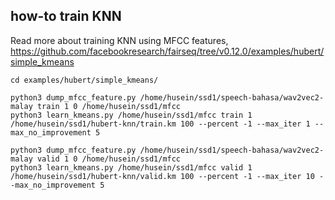 ## how-to train KNN

Read more about training KNN using MFCC features, https://github.com/facebookresearch/fairseq/tree/v0.12.0/examples/hubert/simple_kmeans

```
cd examples/hubert/simple_kmeans/

python3 dump_mfcc_feature.py /home/husein/ssd1/speech-bahasa/wav2vec2-malay train 1 0 /home/husein/ssd1/mfcc
python3 learn_kmeans.py /home/husein/ssd1/mfcc train 1 /home/husein/ssd1/hubert-knn/train.km 100 --percent -1 --max_iter 1 --max_no_improvement 5

python3 dump_mfcc_feature.py /home/husein/ssd1/speech-bahasa/wav2vec2-malay valid 1 0 /home/husein/ssd1/mfcc
python3 learn_kmeans.py /home/husein/ssd1/mfcc valid 1 /home/husein/ssd1/hubert-knn/valid.km 100 --percent -1 --max_iter 10 --max_no_improvement 5
```